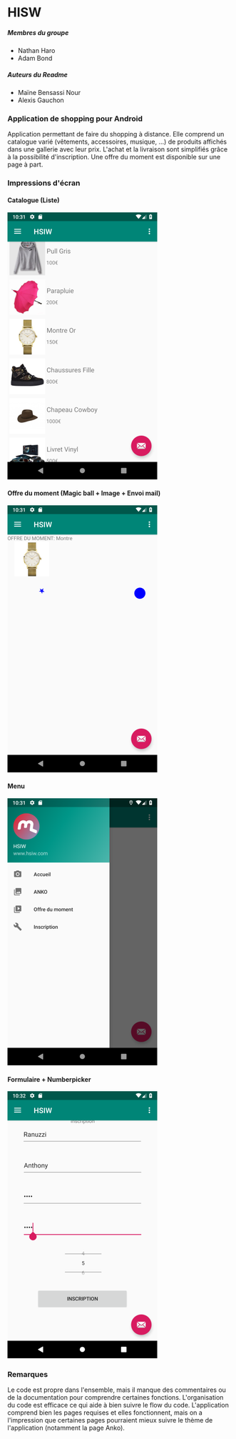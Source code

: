 
# HISW

##### Membres du groupe

  - Nathan Haro
  - Adam Bond

##### Auteurs du Readme

  - Maïne Bensassi Nour
  - Alexis Gauchon

### Application de shopping pour Android
Application permettant de faire du shopping à distance. Elle comprend un catalogue varié (vêtements, accessoires, musique, ...) de produits affichés dans une gallerie avec leur prix. L'achat et la livraison sont simplifiés grâce à la possibilité d'inscription. Une offre du moment est disponible sur une page à part.

### Impressions d'écran

#### Catalogue (Liste)

![Image FCatalogue](https://raw.githubusercontent.com/Nathanha/AndroidProjectCour/master/Screenshot_1542663074.png)

#### Offre du moment (Magic ball + Image + Envoi mail)

![Image FCatalogue](https://raw.githubusercontent.com/Nathanha/AndroidProjectCour/master/Screenshot_1542663101.png)

#### Menu

![Image FCatalogue](https://raw.githubusercontent.com/Nathanha/AndroidProjectCour/master/Screenshot_1542663093.png)

#### Formulaire + Numberpicker

![Image FCatalogue](https://raw.githubusercontent.com/Nathanha/AndroidProjectCour/master/Screenshot_1542663123.png)



### Remarques
Le code est propre dans l'ensemble, mais il manque des commentaires ou de la documentation pour comprendre certaines fonctions. L'organisation du code est efficace ce qui aide à bien suivre le flow du code.
L'application comprend bien les pages requises et elles fonctionnent, mais on a l'impression que certaines pages pourraient mieux suivre le thème de l'application (notamment la page Anko). 
